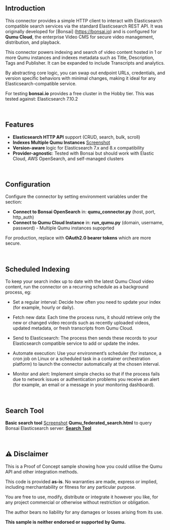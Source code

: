## Introduction

This connector provides a simple HTTP client to interact with Elasticsearch compatible search services via the standard Elasticsearch REST API. It was originally developed for [Bonsai] (https://bonsai.io) and is configured for **Qumu Cloud**, the enterprise Video CMS for secure video management, distribution, and playback.

This connector powers indexing and search of video content hosted in 1 or more Qumu instances and indexes metadata such as Title, Description, Tags and Publisher. It can be expanded to include Transcripts and analytics.

By abstracting core logic, you can swap out endpoint URLs, credentials, and version specific behaviors with minimal changes, making it ideal for any Elasticsearch-compatible service.

For testing **bonsai.io** provides a free cluster in the Hobby tier. This was tested against: Elasticsearch 7.10.2

<br>

## Features

- **Elasticsearch HTTP API** support (CRUD, search, bulk, scroll)
- **Indexes Multiple Qumu Instances** [Screenshot](./index.jpg)
- **Version-aware** logic for Elasticsearch 7.x and 8.x compatibility
- **Provider-agnostic**: Tested with Bonsai but should work with Elastic Cloud, AWS OpenSearch, and self-managed clusters
<br>

## Configuration

Configure the connector by setting environment variables under the section:   
- **Connect to Bonsai OpenSearch**  in: **qumu_connector.py** (host, port, http_auth)  
- **Connect to Qumu Cloud Instance** in: **run_qumu.py** (domain, username, password) - Multiple Qumu instances supoprted

For production, replace with **OAuth2.0 bearer tokens** which are more secure.

<br>

## Scheduled Indexing

To keep your search index up to date with the latest Qumu Cloud video content, run the connector on a recurring schedule as a background process, eg:

- Set a regular interval: Decide how often you need to update your index (for example, hourly or daily).

- Fetch new data: Each time the process runs, it should retrieve only the new or changed video records such as recently uploaded videos, updated metadata, or fresh transcripts from Qumu Cloud.

- Send to Elasticsearch: The process then sends these records to your Elasticsearch compatible service to add or update the index.

- Automate execution: Use your environment’s scheduler (for instance, a cron job on Linux or a scheduled task in a container orchestration platform) to launch the connector automatically at the chosen interval.

- Monitor and alert: Implement simple checks so that if the process fails due to network issues or authentication problems you receive an alert (for example, an email or a message in your monitoring dashboard).
<br>

## Search Tool

**Basic search tool** [Screenshot](./search-results.jpg) **Qumu_federated_search.html** to query Bonsai Elasticsearch server:
 [**Search Tool**](./src/Qumu_federated_search.html)

<br>
 
## ⚠️ Disclaimer

This is a Proof of Concept sample showing how you could utilise the Qumu API and other integration methods.

This code is provided **as-is**. No warranties are made, express or implied, including merchantability or fitness for any particular purpose. 

You are free to use, modify, distribute or integrate it however you like, for any project commercial or otherwise without restriction or obligation. 

The author bears no liability for any damages or losses arising from its use. 

**This sample is neither endorsed or supported by Qumu.**



